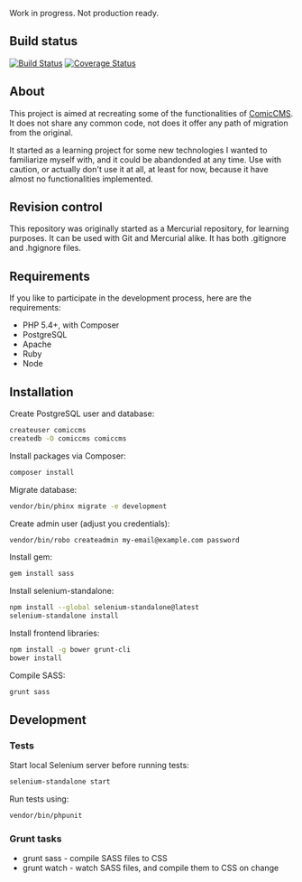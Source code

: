 Work in progress. Not production ready.

## Build status
[![Build Status](https://travis-ci.org/cezarykluczynski/ComicCMS2.svg?branch=master)](https://travis-ci.org/cezarykluczynski/ComicCMS2)
[![Coverage Status](https://coveralls.io/repos/cezarykluczynski/ComicCMS2/badge.svg?branch=master)](https://coveralls.io/r/cezarykluczynski/ComicCMS2?branch=master)

## About

This project is aimed at recreating some of the functionalities of
[ComicCMS](http://comiccms.com/). It does not share any common code,
not does it offer any path of migration from the original.

It started as a learning project for some new technologies I wanted to
familiarize myself with, and it could be abandonded at any time.
Use with caution, or actually don't use it at all, at least for now,
because it have almost no functionalities implemented.

## Revision control
This repository was originally started as a Mercurial repository,
for learning purposes. It can be used with Git and Mercurial alike.
It has both .gitignore and .hgignore files.

## Requirements
If you like to participate in the development process,
here are the requirements:

* PHP 5.4+, with Composer
* PostgreSQL
* Apache
* Ruby
* Node

## Installation
Create PostgreSQL user and database:
```sh
createuser comiccms
createdb -O comiccms comiccms
```

Install packages via Composer:
```sh
composer install
```

Migrate database:
```sh
vendor/bin/phinx migrate -e development
```

Create admin user (adjust you credentials):
```sh
vendor/bin/robo createadmin my-email@example.com password
```

Install gem:
```sh
gem install sass
```

Install selenium-standalone:
```sh
npm install --global selenium-standalone@latest
selenium-standalone install
```

Install frontend libraries:
```sh
npm install -g bower grunt-cli
bower install
```

Compile SASS:
```sh
grunt sass
```

## Development

### Tests

Start local Selenium server before running tests:
```sh
selenium-standalone start
```

Run tests using:
```sh
vendor/bin/phpunit
```

### Grunt tasks

* grunt sass - compile SASS files to CSS
* grunt watch - watch SASS files, and compile them to CSS on change
